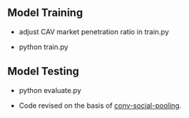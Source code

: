 ## Model Training

- adjust CAV market penetration ratio in train.py

- python train.py

## Model Testing

- python evaluate.py

- Code revised on the basis of [conv-social-pooling](https://github.com/nachiket92/conv-social-pooling).

